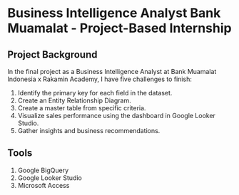 # Business Intelligence Analyst Bank Muamalat - Project-Based Internship

## Project Background
In the final project as a Business Intelligence Analyst at Bank Muamalat Indonesia x Rakamin Academy, I have five challenges to finish:

1. Identify the primary key for each field in the dataset.
2. Create an Entity Relationship Diagram.
3. Create a master table from specific criteria.
4. Visualize sales performance using the dashboard in Google Looker Studio.
5. Gather insights and business recommendations.

## Tools
1. Google BigQuery
2. Google Looker Studio
3. Microsoft Access

